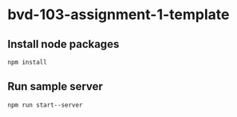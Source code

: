 # bvd-103-assignment-1-template

## Install node packages

```
npm install
```

## Run sample server

```
npm run start--server
```
